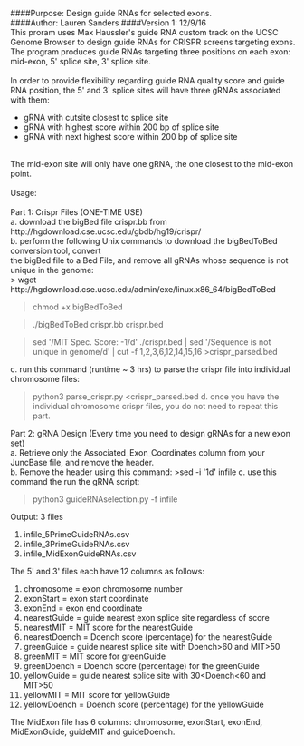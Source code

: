 ####Purpose: Design guide RNAs for selected exons.<br />
####Author: Lauren Sanders
####Version 1: 12/9/16
<br /> 
This proram uses Max Haussler's guide RNA custom track on the UCSC Genome Browser to design guide RNAs for CRISPR screens targeting exons. <br /> 
The program produces guide RNAs targeting three positions on each exon: mid-exon, 5' splice site, 3' splice site.<br />
<br /> 
In order to provide flexibility regarding guide RNA quality score and guide RNA position, the 5' and 3'  splice sites will have three gRNAs associated with them: <br />
  - gRNA with cutsite closest to splice site<br />
  - gRNA with highest score within 200 bp of splice site<br />
  - gRNA with next highest score within 200 bp of splice site<br />
<br /> 
The mid-exon site will only have one gRNA, the one closest to the mid-exon point.<br />
<br />
Usage: <br />
<br />
Part 1: Crispr Files (ONE-TIME USE)<br />
a. download the bigBed file crispr.bb from http://hgdownload.cse.ucsc.edu/gbdb/hg19/crispr/<br />
b. perform the following Unix commands to download the bigBedToBed conversion tool, convert<br />
    the bigBed file to a Bed File, and remove all gRNAs whose sequence is not unique in the genome:<br /> 
  > wget http://hgdownload.cse.ucsc.edu/admin/exe/linux.x86_64/bigBedToBed

  > chmod +x bigBedToBed
  
  > ./bigBedToBed crispr.bb crispr.bed
  
  > sed '/MIT Spec. Score: -1/d' ./crispr.bed | sed '/Sequence is not unique in genome/d' | cut -f 1,2,3,6,12,14,15,16 >crispr_parsed.bed
  
c. run this command (runtime ~ 3 hrs) to parse the crispr file into individual chromosome files: <br /> 
  > python3 parse_crispr.py <crispr_parsed.bed
d. once you have the individual chromosome crispr files, you do not need to repeat this part.<br />

Part 2: gRNA Design (Every time you need to design gRNAs for a new exon set)<br />
a. Retrieve only the Associated_Exon_Coordinates column from your JuncBase file, and remove the header.<br />
b. Remove the header using this command: 
    >sed -i '1d' infile
c. use this command the run the gRNA script: <br />
  > python3 guideRNAselection.py -f infile

Output:  3 files <br />
1) infile_5PrimeGuideRNAs.csv <br />
2) infile_3PrimeGuideRNAs.csv<br />
3) infile_MidExonGuideRNAs.csv<br />

The 5' and 3' files each have 12 columns as follows:<br />

1) chromosome = exon chromosome number<br />
2) exonStart = exon start coordinate<br />
3) exonEnd = exon end coordinate<br />
4) nearestGuide = guide nearest exon splice site regardless of score<br />
5) nearestMIT = MIT score for the nearestGuide<br />
6) nearestDoench = Doench score (percentage) for the nearestGuide<br />
7) greenGuide = guide nearest splice site with Doench>60 and MIT>50<br />
8) greenMIT = MIT score for greenGuide<br />
9) greenDoench = Doench score (percentage) for the greenGuide<br />
10) yellowGuide = guide nearest splice site with 30<Doench<60 and MIT>50<br />
11) yellowMIT = MIT score for yellowGuide<br />
12) yellowDoench = Doench score (percentage) for the yellowGuide<br />

The MidExon file has 6 columns: chromosome, exonStart, exonEnd, MidExonGuide, guideMIT and guideDoench.
